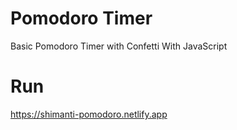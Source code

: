 # Pomodoro Timer
Basic Pomodoro Timer with Confetti
With JavaScript

# Run
https://shimanti-pomodoro.netlify.app


